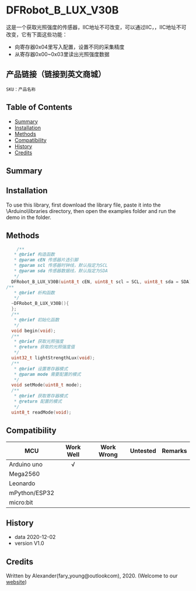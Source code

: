 # DFRobot_B_LUX_V30B
这是一个获取光照强度的传感器，IIC地址不可改变，可以通过IIC，，IIC地址不可改变，它有下面这些功能：

 * 向寄存器0x04里写入配置，设置不同的采集精度
 * 从寄存器0x00~0x03里读出光照强度数据


## 产品链接（链接到英文商城）
    SKU：产品名称

## Table of Contents

* [Summary](#summary)
* [Installation](#installation)
* [Methods](#methods)
* [Compatibility](#compatibility)
* [History](#history)
* [Credits](#credits)

## Summary



## Installation

To use this library, first download the library file, paste it into the \Arduino\libraries directory, then open the examples folder and run the demo in the folder.

## Methods

```C++
    /**
   * @brief 构造函数
   * @param cEN 传感器片选引脚
   * @param scl 传感器时钟线，默认指定为SCL
   * @param sda 传感器数据线，默认指定为SDA
   */
  DFRobot_B_LUX_V30B(uint8_t cEN, uint8_t scl = SCL, uint8_t sda = SDA);
/**
   * @brief 析构函数
   */
  ~DFRobot_B_LUX_V30B(){
  };
  /**
   * @brief 初始化函数
   */
  void begin(void);
  /**
   * @brief 获取光照强度
   * @return 获取的光照强度值
   */
  uint32_t lightStrengthLux(void);
  /**
   * @brief 设置寄存器模式
   * @param mode 需要配置的模式
   */
  void setMode(uint8_t mode);
  /**
   * @brief 获取寄存器模式
   * @return 配置的模式
   */
  uint8_t readMode(void);
```

## Compatibility

| MCU           | Work Well | Work Wrong | Untested | Remarks |
| ------------- | :-------: | :--------: | :------: | ------- |
| Arduino uno   |     √     |            |          |         |
| Mega2560      |           |            |          |         |
| Leonardo      |           |            |          |         |
| mPython/ESP32 |           |            |          |         |
| micro:bit     |           |            |          |         |


## History

- data 2020-12-02
- version V1.0


## Credits

Written by Alexander(fary_young@outlookcom), 2020. (Welcome to our [website](https://www.dfrobot.com/))